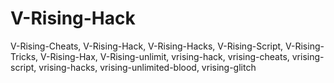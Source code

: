 # V-Rising-Hack
V-Rising-Cheats, V-Rising-Hack, V-Rising-Hacks, V-Rising-Script, V-Rising-Tricks, V-Rising-Hax, V-Rising-unlimit, vrising-hack, vrising-cheats, vrising-script, vrising-hacks, vrising-unlimited-blood, vrising-glitch
